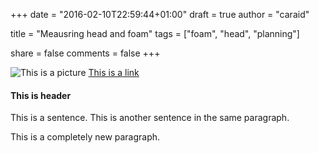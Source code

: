 +++
date = "2016-02-10T22:59:44+01:00"
draft = true
author = "caraid"

title = "Meausring head and foam"
tags = ["foam", "head", "planning"]

share = false
comments = false
+++

![This is a picture](http://google.com)
[This is a link](http://google.com)
#### This is header

This is a sentence.
This is another sentence in the same paragraph.

This is a completely new paragraph.
